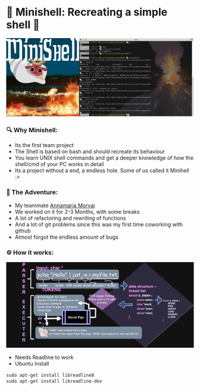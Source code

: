 # 🐚 Minishell: Recreating a simple shell 🐚

<img src="readme/minishell.png">

### 🔍 Why Minishell:
- Its the first team project
- The Shell is based on bash and should recreate its behaviour
- You learn UNIX shell commands and get a deeper knowledge of how the shell/cmd of your PC works in detail
- Its a project without a end, a endless hole. Some of us called it Minihell :>

### 🦖 The Adventure:
- My teammate <a href="https://github.com/amorvai" target="_blank">Annamaria Morvai</a>
- We worked on it for 2-3 Months, with some breaks
- A lot of refactoring and rewriting of functions
- And a lot of git problems since this was my first time coworking with github
- Almost forgot the endless amount of bugs

### ⚙️ How it works:
<img src="readme/flowchart.drawio.png">


- Needs Readline to work
- Ubuntu Install 
```
sudo apt-get install libreadline8
sudo apt-get install libreadline-dev
```